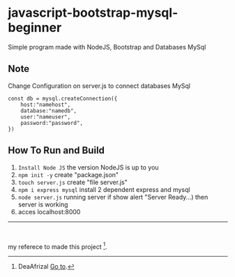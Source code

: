 # javascript-bootstrap-mysql-beginner
Simple program made with NodeJS, Bootstrap and Databases MySql 

## Note
Change Configuration on server.js to connect databases MySql

```
const db = mysql.createConnection({
    host:"namehost",
    database:"namedb",
    user:"nameuser",
    password:"password",
})
```

## How To Run and Build
1. `Install Node JS`
    the version NodeJS is up to you
2. `npm init -y`
    create "package.json"
3. `touch server.js`
    create "file server.js"
4. `npm i express mysql`
    install 2 dependent express and mysql
5. `node server.js`
    running server if show alert "Server Ready...) then server is working
6. acces localhost:8000
<hr><br>

my referece to made this project [^note].
[^note]:
    DeaAfrizal [Go to](https://www.youtube.com/watch?v=JmwDuKzbkNA).

